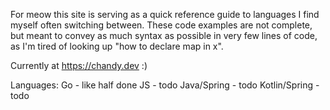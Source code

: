 For meow this site is serving as a quick reference guide to languages I find myself often switching between.
These code examples are not complete, but meant to convey as much syntax as possible in very few lines of code, as I'm tired of looking up "how to declare map in x".

Currently at https://chandy.dev :)

Languages:
Go - like half done
JS - todo
Java/Spring - todo
Kotlin/Spring - todo


